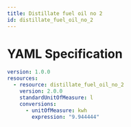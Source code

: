 ```yaml
---
title: Distillate fuel oil no 2
id: distillate_fuel_oil_no_2
---
```




# YAML Specification

```yaml
version: 1.0.0
resources:
  - resource: distillate_fuel_oil_no_2
    version: 2.0.0
    standardUnitOfMeasure: l
    conversions:
      - unitOfMeasure: kwh
        expression: "9.944444"
```



